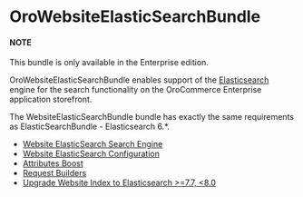 <a id="bundle-docs-commerce-website-elastic-search-bundle"></a>

# OroWebsiteElasticSearchBundle

#### NOTE
This bundle is only available in the Enterprise edition.

OroWebsiteElasticSearchBundle enables support of the <a href="https://www.elastic.co/products/elasticsearch" target="_blank">Elasticsearch</a> engine for the search functionality on the OroCommerce Enterprise application storefront.

The WebsiteElasticSearchBundle bundle has exactly the same requirements as ElasticSearchBundle - Elasticsearch 6.\*.

* [Website ElasticSearch Search Engine](elasticsearch-engine.md)
* [Website ElasticSearch Configuration](configuration.md)
* [Attributes Boost](attributes-boost.md)
* [Request Builders](request-builders.md)
* [Upgrade Website Index to Elasticsearch >=7.7, <8.0](upgrade-to-es7.md)

<!-- Frontend -->
